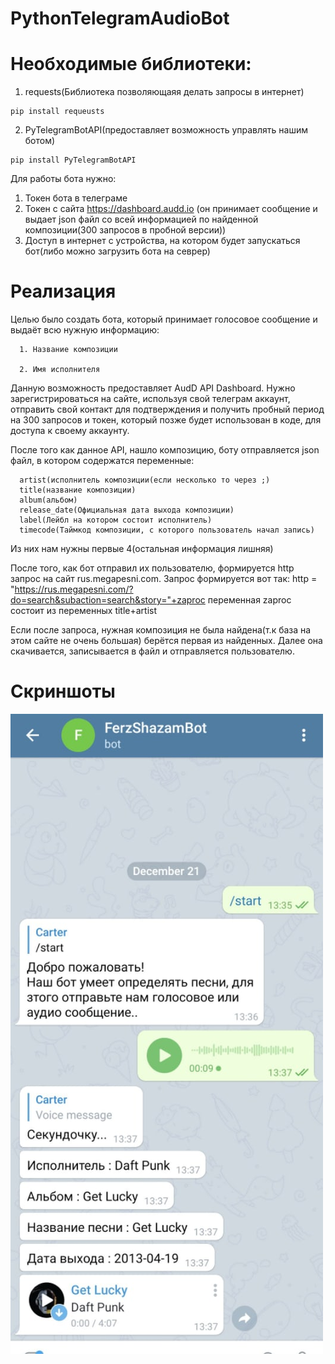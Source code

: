 # PythonTelegramAudioBot

<h1>Необходимые библиотеки:</h1>

  1. requests(Библиотека позволяющаяя делать запросы в интернет)

    pip install requeusts

  2. PyTelegramBotAPI(предоставляет возможность управлять нашим ботом)

    pip install PyTelegramBotAPI


Для работы бота нужно:

  1) Токен бота в телеграме
  2) Токен с сайта https://dashboard.audd.io (он принимает сообщение и выдает json файл со всей информацией по найденной композиции(300 запросов в пробной версии))
  3) Доступ в интернет с устройства, на котором будет запускаться бот(либо можно загрузить бота на севрер)

<h1>Реализация</h1>
    Целью было создать бота, который принимает голосовое сообщение и выдаёт всю нужную информацию:
    
      1. Название композиции
      
      2. Имя исполнителя
      
  Данную возможность предоставляет AudD API Dashboard. Нужно зарегистрироваться на сайте, используя свой телеграм аккаунт, отправить свой контакт для подтверждения
  и получить пробный период на 300 запросов и токен, который позже будет использован в коде, для доступа к своему аккаунту.
  
  После того как данное API, нашло композицию, боту отправляется json файл, в котором содержатся переменные:
      
      artist(исполнитель композиции(если несколько то через ;)
      title(название композиции)
      album(альбом)
      release_date(Официальная дата выхода композиции)
      label(Лейбл на котором состоит исполнитель)
      timecode(Таймкод композиции, с которого пользователь начал запись)
      
  Из них нам нужны первые 4(остальная информация лишняя)
  
  После того, как бот отправил их пользователю, формируется http запрос на сайт rus.megapesni.com.
  Запрос формируется вот так: http = "https://rus.megapesni.com/?do=search&subaction=search&story="+zaproc
  переменная zaproc состоит из переменных title+artist
  
  Если после запроса, нужная композиция не была найдена(т.к база на этом сайте не очень большая) берётся первая из найденных.
  Далее она скачивается, записывается в файл и отправляется пользователю.
 

<h1>Скриншоты</h1>
<img src="1608547114160.jpg">


